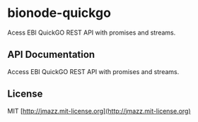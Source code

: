 # bionode-quickgo

Acess EBI QuickGO REST API with promises and streams.

## API Documentation

Access EBI QuickGO REST API with promises and streams.


## License

MIT [http://jmazz.mit-license.org](http://jmazz.mit-license.org)
